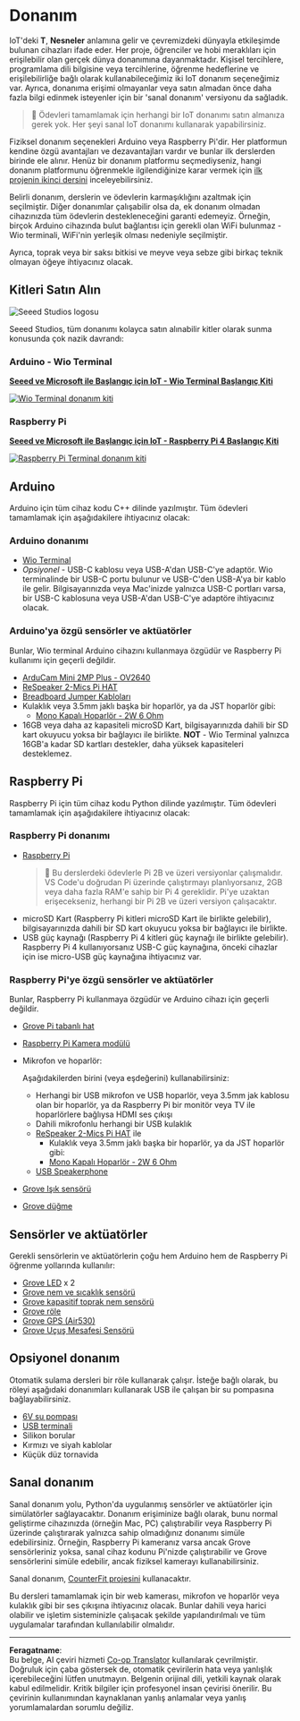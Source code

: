 <!--
CO_OP_TRANSLATOR_METADATA:
{
  "original_hash": "3dce18fab38adf93ff30b8c221b1eec5",
  "translation_date": "2025-08-28T02:33:11+00:00",
  "source_file": "hardware.md",
  "language_code": "tr"
}
-->
# Donanım

IoT'deki **T**, **Nesneler** anlamına gelir ve çevremizdeki dünyayla etkileşimde bulunan cihazları ifade eder. Her proje, öğrenciler ve hobi meraklıları için erişilebilir olan gerçek dünya donanımına dayanmaktadır. Kişisel tercihlere, programlama dili bilgisine veya tercihlerine, öğrenme hedeflerine ve erişilebilirliğe bağlı olarak kullanabileceğimiz iki IoT donanım seçeneğimiz var. Ayrıca, donanıma erişimi olmayanlar veya satın almadan önce daha fazla bilgi edinmek isteyenler için bir 'sanal donanım' versiyonu da sağladık.

> 💁 Ödevleri tamamlamak için herhangi bir IoT donanımı satın almanıza gerek yok. Her şeyi sanal IoT donanımı kullanarak yapabilirsiniz.

Fiziksel donanım seçenekleri Arduino veya Raspberry Pi'dir. Her platformun kendine özgü avantajları ve dezavantajları vardır ve bunlar ilk derslerden birinde ele alınır. Henüz bir donanım platformu seçmediyseniz, hangi donanım platformunu öğrenmekle ilgilendiğinize karar vermek için [ilk projenin ikinci dersini](./1-getting-started/lessons/2-deeper-dive/README.md) inceleyebilirsiniz.

Belirli donanım, derslerin ve ödevlerin karmaşıklığını azaltmak için seçilmiştir. Diğer donanımlar çalışabilir olsa da, ek donanım olmadan cihazınızda tüm ödevlerin destekleneceğini garanti edemeyiz. Örneğin, birçok Arduino cihazında bulut bağlantısı için gerekli olan WiFi bulunmaz - Wio terminali, WiFi'nin yerleşik olması nedeniyle seçilmiştir.

Ayrıca, toprak veya bir saksı bitkisi ve meyve veya sebze gibi birkaç teknik olmayan öğeye ihtiyacınız olacak.

## Kitleri Satın Alın

![Seeed Studios logosu](../../translated_images/seeed-logo.74732b6b482b6e8e8bdcc06f0541fc92b1dabf5e3e8f37afb91e04393a8cb977.tr.png)

Seeed Studios, tüm donanımı kolayca satın alınabilir kitler olarak sunma konusunda çok nazik davrandı:

### Arduino - Wio Terminal

**[Seeed ve Microsoft ile Başlangıç için IoT - Wio Terminal Başlangıç Kiti](https://www.seeedstudio.com/IoT-for-beginners-with-Seeed-and-Microsoft-Wio-Terminal-Starter-Kit-p-5006.html)**

[![Wio Terminal donanım kiti](../../translated_images/wio-hardware-kit.4c70c48b85e4283a1d73e248d87d49587c0cd077eeb69cb3eca803166f63c9a5.tr.png)](https://www.seeedstudio.com/IoT-for-beginners-with-Seeed-and-Microsoft-Wio-Terminal-Starter-Kit-p-5006.html)

### Raspberry Pi

**[Seeed ve Microsoft ile Başlangıç için IoT - Raspberry Pi 4 Başlangıç Kiti](https://www.seeedstudio.com/IoT-for-beginners-with-Seeed-and-Microsoft-Raspberry-Pi-Starter-Kit-p-5004.html)**

[![Raspberry Pi Terminal donanım kiti](../../translated_images/pi-hardware-kit.26dbadaedb7dd44c73b0131d5d68ea29472ed0a9744f90d5866c6d82f2d16380.tr.png)](https://www.seeedstudio.com/IoT-for-beginners-with-Seeed-and-Microsoft-Raspberry-Pi-Starter-Kit-p-5004.html)

## Arduino

Arduino için tüm cihaz kodu C++ dilinde yazılmıştır. Tüm ödevleri tamamlamak için aşağıdakilere ihtiyacınız olacak:

### Arduino donanımı

* [Wio Terminal](https://www.seeedstudio.com/Wio-Terminal-p-4509.html)
* *Opsiyonel* - USB-C kablosu veya USB-A'dan USB-C'ye adaptör. Wio terminalinde bir USB-C portu bulunur ve USB-C'den USB-A'ya bir kablo ile gelir. Bilgisayarınızda veya Mac'inizde yalnızca USB-C portları varsa, bir USB-C kablosuna veya USB-A'dan USB-C'ye adaptöre ihtiyacınız olacak.

### Arduino'ya özgü sensörler ve aktüatörler

Bunlar, Wio terminal Arduino cihazını kullanmaya özgüdür ve Raspberry Pi kullanımı için geçerli değildir.

* [ArduCam Mini 2MP Plus - OV2640](https://www.arducam.com/product/arducam-2mp-spi-camera-b0067-arduino/)
* [ReSpeaker 2-Mics Pi HAT](https://www.seeedstudio.com/ReSpeaker-2-Mics-Pi-HAT.html)
* [Breadboard Jumper Kabloları](https://www.seeedstudio.com/Breadboard-Jumper-Wire-Pack-241mm-200mm-160mm-117m-p-234.html)
* Kulaklık veya 3.5mm jaklı başka bir hoparlör, ya da JST hoparlör gibi:
  * [Mono Kapalı Hoparlör - 2W 6 Ohm](https://www.seeedstudio.com/Mono-Enclosed-Speaker-2W-6-Ohm-p-2832.html)
* 16GB veya daha az kapasiteli microSD Kart, bilgisayarınızda dahili bir SD kart okuyucu yoksa bir bağlayıcı ile birlikte. **NOT** - Wio Terminal yalnızca 16GB'a kadar SD kartları destekler, daha yüksek kapasiteleri desteklemez.

## Raspberry Pi

Raspberry Pi için tüm cihaz kodu Python dilinde yazılmıştır. Tüm ödevleri tamamlamak için aşağıdakilere ihtiyacınız olacak:

### Raspberry Pi donanımı

* [Raspberry Pi](https://www.raspberrypi.org/products/raspberry-pi-4-model-b/)
  > 💁 Bu derslerdeki ödevlerle Pi 2B ve üzeri versiyonlar çalışmalıdır. VS Code'u doğrudan Pi üzerinde çalıştırmayı planlıyorsanız, 2GB veya daha fazla RAM'e sahip bir Pi 4 gereklidir. Pi'ye uzaktan erişecekseniz, herhangi bir Pi 2B ve üzeri versiyon çalışacaktır.
* microSD Kart (Raspberry Pi kitleri microSD Kart ile birlikte gelebilir), bilgisayarınızda dahili bir SD kart okuyucu yoksa bir bağlayıcı ile birlikte.
* USB güç kaynağı (Raspberry Pi 4 kitleri güç kaynağı ile birlikte gelebilir). Raspberry Pi 4 kullanıyorsanız USB-C güç kaynağına, önceki cihazlar için ise micro-USB güç kaynağına ihtiyacınız var.

### Raspberry Pi'ye özgü sensörler ve aktüatörler

Bunlar, Raspberry Pi kullanmaya özgüdür ve Arduino cihazı için geçerli değildir.

* [Grove Pi tabanlı hat](https://www.seeedstudio.com/Grove-Base-Hat-for-Raspberry-Pi.html)
* [Raspberry Pi Kamera modülü](https://www.raspberrypi.org/products/camera-module-v2/)
* Mikrofon ve hoparlör:

  Aşağıdakilerden birini (veya eşdeğerini) kullanabilirsiniz:
  * Herhangi bir USB mikrofon ve USB hoparlör, veya 3.5mm jak kablosu olan bir hoparlör, ya da Raspberry Pi bir monitör veya TV ile hoparlörlere bağlıysa HDMI ses çıkışı
  * Dahili mikrofonlu herhangi bir USB kulaklık
  * [ReSpeaker 2-Mics Pi HAT](https://www.seeedstudio.com/ReSpeaker-2-Mics-Pi-HAT.html) ile
    * Kulaklık veya 3.5mm jaklı başka bir hoparlör, ya da JST hoparlör gibi:
    * [Mono Kapalı Hoparlör - 2W 6 Ohm](https://www.seeedstudio.com/Mono-Enclosed-Speaker-2W-6-Ohm-p-2832.html)
  * [USB Speakerphone](https://www.amazon.com/USB-Speakerphone-Conference-Business-Microphones/dp/B07Q3D7F8S/ref=sr_1_1?dchild=1&keywords=m0&qid=1614647389&sr=8-1)
* [Grove Işık sensörü](https://www.seeedstudio.com/Grove-Light-Sensor-v1-2-LS06-S-phototransistor.html)
* [Grove düğme](https://www.seeedstudio.com/Grove-Button.html)

## Sensörler ve aktüatörler

Gerekli sensörlerin ve aktüatörlerin çoğu hem Arduino hem de Raspberry Pi öğrenme yollarında kullanılır:

* [Grove LED](https://www.seeedstudio.com/Grove-LED-Pack-p-4364.html) x 2
* [Grove nem ve sıcaklık sensörü](https://www.seeedstudio.com/Grove-Temperature-Humidity-Sensor-DHT11.html)
* [Grove kapasitif toprak nem sensörü](https://www.seeedstudio.com/Grove-Capacitive-Moisture-Sensor-Corrosion-Resistant.html)
* [Grove röle](https://www.seeedstudio.com/Grove-Relay.html)
* [Grove GPS (Air530)](https://www.seeedstudio.com/Grove-GPS-Air530-p-4584.html)
* [Grove Uçuş Mesafesi Sensörü](https://www.seeedstudio.com/Grove-Time-of-Flight-Distance-Sensor-VL53L0X.html)

## Opsiyonel donanım

Otomatik sulama dersleri bir röle kullanarak çalışır. İsteğe bağlı olarak, bu röleyi aşağıdaki donanımları kullanarak USB ile çalışan bir su pompasına bağlayabilirsiniz.

* [6V su pompası](https://www.seeedstudio.com/6V-Mini-Water-Pump-p-1945.html)
* [USB terminali](https://www.adafruit.com/product/3628)
* Silikon borular
* Kırmızı ve siyah kablolar
* Küçük düz tornavida

## Sanal donanım

Sanal donanım yolu, Python'da uygulanmış sensörler ve aktüatörler için simülatörler sağlayacaktır. Donanım erişiminize bağlı olarak, bunu normal geliştirme cihazınızda (örneğin Mac, PC) çalıştırabilir veya Raspberry Pi üzerinde çalıştırarak yalnızca sahip olmadığınız donanımı simüle edebilirsiniz. Örneğin, Raspberry Pi kameranız varsa ancak Grove sensörleriniz yoksa, sanal cihaz kodunu Pi'nizde çalıştırabilir ve Grove sensörlerini simüle edebilir, ancak fiziksel kamerayı kullanabilirsiniz.

Sanal donanım, [CounterFit projesini](https://github.com/CounterFit-IoT/CounterFit) kullanacaktır.

Bu dersleri tamamlamak için bir web kamerası, mikrofon ve hoparlör veya kulaklık gibi bir ses çıkışına ihtiyacınız olacak. Bunlar dahili veya harici olabilir ve işletim sisteminizle çalışacak şekilde yapılandırılmalı ve tüm uygulamalar tarafından kullanılabilir olmalıdır.

---

**Feragatname**:  
Bu belge, AI çeviri hizmeti [Co-op Translator](https://github.com/Azure/co-op-translator) kullanılarak çevrilmiştir. Doğruluk için çaba göstersek de, otomatik çevirilerin hata veya yanlışlık içerebileceğini lütfen unutmayın. Belgenin orijinal dili, yetkili kaynak olarak kabul edilmelidir. Kritik bilgiler için profesyonel insan çevirisi önerilir. Bu çevirinin kullanımından kaynaklanan yanlış anlamalar veya yanlış yorumlamalardan sorumlu değiliz.
